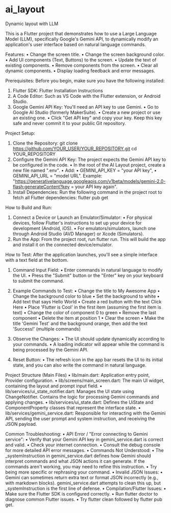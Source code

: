 # ai_layout

Dynamic layout with LLM

This is a Flutter project that demonstrates how to use a Large Language Model (LLM), specifically Google's Gemini API, to dynamically modify an application's user interface based on natural language commands.

Features:
  • Change the screen title.
  • Change the screen background color.
  • Add UI components (Text, Buttons) to the screen.
  • Update the text of existing components.
  • Remove components from the screen.
  • Clear all dynamic components.
  • Display loading feedback and error messages.
 
Prerequisites:
Before you begin, make sure you have the following installed:
  1. Flutter SDK: Flutter Installation Instructions
  2. A Code Editor: Such as VS Code with the Flutter extension, or Android Studio.
  3. Google Gemini API Key: You'll need an API key to use Gemini.
    • Go to Google AI Studio (formerly MakerSuite).
    • Create a new project or use an existing one.
    • Click "Get API key" and copy your key. Keep this key safe and never commit it to your public Git repository.

Project Setup:
  1. Clone the Repository: git clone https://github.com/YOUR_USER/YOUR_REPOSITORY.git
  cd YOUR_REPOSITORY
  2. Configure the Gemini API Key: The project expects the Gemini API key to be configured in the code.
    • In the root of the AI Layout project, create a new file named ".env".
    • Add:
    • GEMINI_API_KEY = "your API key",
    • GEMINI_API_URL = "model URL". Example: "https://generativelanguage.googleapis.com/v1beta/models/gemini-2.0-flash:generateContent?key = your API key again".
  3. Install Dependencies: Run the following command in the project root to fetch all Flutter dependencies: flutter pub get
  
How to Build and Run:
1. Connect a Device or Launch an Emulator/Simulator:
• For physical devices, follow Flutter's instructions to set up your device for development (Android, iOS).
• For emulators/simulators, launch one through Android Studio (AVD Manager) or Xcode (Simulators).
2. Run the App: From the project root, run flutter run. This will build the app and install it on the connected device/emulator.
   
How to Test:
After the application launches, you'll see a simple interface with a text field at the bottom.
1. Command Input Field:
  • Enter commands in natural language to modify the UI.
  • Press the "Submit" button or the "Enter" key on your keyboard to submit the command.
2. Example Commands to Test:
  • Change the title to My Awesome App
  • Change the background color to blue
  • Set the background to white
  • Add text that says Hello World
  • Create a red button with the text Click Here
  • Place 'Flutter is Cool' in the first item (assuming the first item is text)
  • Change the color of component 0 to green
  • Remove the last component
  • Delete the item at position 1
  • Clear the screen
  • Make the title 'Gemini Test' and the background orange, then add the text 'Success!' (multiple commands)

3. Observe the Changes:
  • The UI should update dynamically according to your commands.
  • A loading indicator will appear while the command is being processed by the Gemini API.
4. Reset Button:
  • The refresh icon in the app bar resets the UI to its initial state, and you can also write the command in natural language.

Project Structure (Main Files)
  • lib/main.dart: Application entry point, Provider configuration.
  • lib/screens/main_screen.dart: The main UI widget, containing the layout and prompt input field.
  • lib/services/ui_state_notifier.dart: Manages the UI state using ChangeNotifier. Contains the logic for processing Gemini commands and applying changes.
  • lib/services/ui_state.dart: Defines the UiState and ComponentProperty classes that represent the interface state.
  • lib/services/gemini_service.dart: Responsible for interacting with the Gemini API, sending the user prompt and system instruction, and receiving the JSON payload.

Common Troubleshooting:
  • API Error / "Error connecting to Gemini service":
  • Verify that your Gemini API key in gemini_service.dart is correct and valid.
  • Check your internet connection.
  • Consult the debug console for more detailed API error messages.
  • Commands Not Understood:
    • The _systemInstruction in gemini_service.dart defines how Gemini should interpret commands and what JSON actions it can generate. If the commands aren't working, you may need to refine this instruction.
    • Try being more specific or rephrasing your command.
  • Invalid JSON Issues:
  • Gemini can sometimes return extra text or format JSON incorrectly (e.g., with markdown blocks). gemini_service.dart attempts to clean this up, but _systemInstruction is the first line of defense.
 • Compilation/Flutter Issues:
• Make sure the Flutter SDK is configured correctly.
  • Run flutter doctor to diagnose common Flutter issues.
  • Try flutter clean followed by flutter pub get.

